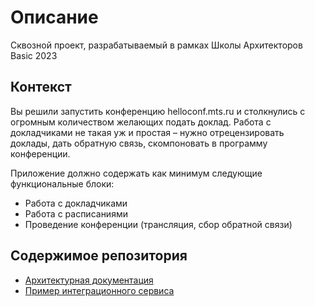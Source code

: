# Описание
Сквозной проект, разрабатываемый в рамках Школы Архитекторов Basic 2023

## Контекст
Вы решили запустить конференцию helloconf.mts.ru и столкнулись с огромным количеством желающих подать доклад. Работа с докладчиками не такая уж и простая – нужно отрецензировать доклады, дать обратную связь, скомпоновать в программу конференции.

Приложение должно содержать как минимум следующие функциональные блоки:
- Работа с докладчиками
- Работа с расписаниями
- Проведение конференции (трансляция, сбор обратной связи)

## Содержимое репозитория
- [Архитектурная документация](./docs/README.md)
- [Пример интеграционного сервиса](./module_04/README.md)
